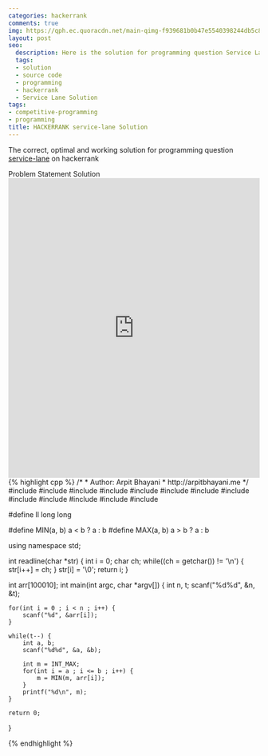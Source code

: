 ```yaml
---
categories: hackerrank
comments: true
img: https://qph.ec.quoracdn.net/main-qimg-f939681b0b47e5540398244db5c8966f?convert_to_webp=true
layout: post
seo:
  description: Here is the solution for programming question Service Lane on hackerrank
  tags:
  - solution
  - source code
  - programming
  - hackerrank
  - Service Lane Solution
tags:
- competitive-programming
- programming
title: HACKERRANK service-lane Solution
---
```

The correct, optimal and working solution for programming question [service-lane](https://www.hackerrank.com/challenges/service-lane) on hackerrank

<div class="ui secondary pointing large menu">
  <a class="grey item" data-tab="problem-statement">
    Problem Statement
  </a>
  <a class="active item grey" data-tab="solution">
    Solution
  </a>
</div>
<div class="ui bottom attached tab" data-tab="problem-statement">
    <iframe src="https://www.hackerrank.com/challenges/service-lane" width="100%" height="600px" style="overflow: scroll; border: none;"></iframe>
</div>
<div class="ui bottom attached active tab" data-tab="solution">
{% highlight cpp %}
/*
 *  Author: Arpit Bhayani
 *  http://arpitbhayani.me
 */
#include <cmath>
#include <cstdio>
#include <cstdlib>
#include <climits>
#include <deque>
#include <iostream>
#include <list>
#include <limits>
#include <map>
#include <queue>
#include <set>
#include <stack>
#include <vector>

#define ll long long

#define MIN(a, b) a < b ? a : b
#define MAX(a, b) a > b ? a : b

using namespace std;

int readline(char *str) {
    int i = 0;
    char ch;
    while((ch = getchar()) != '\n') {
        str[i++] = ch;
    }
    str[i] = '\0';
    return i;
}

int arr[100010];
int main(int argc, char *argv[]) {
    int n, t;
    scanf("%d%d", &n, &t);

    for(int i = 0 ; i < n ; i++) {
        scanf("%d", &arr[i]);
    }

    while(t--) {
        int a, b;
        scanf("%d%d", &a, &b);

        int m = INT_MAX;
        for(int i = a ; i <= b ; i++) {
            m = MIN(m, arr[i]);
        }
        printf("%d\n", m);
    }

    return 0;
}

{% endhighlight %}
</div>
